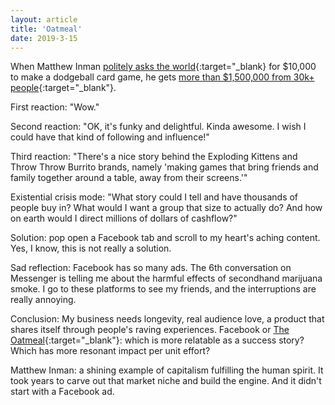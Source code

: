 ```yaml
---
layout: article
title: 'Oatmeal'
date: 2019-3-15
---
```


When Matthew Inman [politely asks the world](https://theoatmeal.com/comics/how_eat_burrito){:target="_blank} for $10,000 to make a dodgeball card game, he gets [more than $1,500,000 from 30k+ people](https://www.kickstarter.com/projects/elanlee/throw-throw-burrito){:target="_blank"}.

First reaction: "Wow."

Second reaction: "OK, it's funky and delightful. Kinda awesome. I wish I could have that kind of following and influence!"

Third reaction: "There's a nice story behind the Exploding Kittens and Throw Throw Burrito brands, namely 'making games that bring friends and family together around a table, away from their screens.'"

Existential crisis mode: "What story could I tell and have thousands of people buy in? What would I want a group that size to actually do? And how on earth would I direct millions of dollars of cashflow?"

Solution: pop open a Facebook tab and scroll to my heart's aching content. Yes, I know, this is not really a solution.

Sad reflection: Facebook has so many ads. The 6th conversation on Messenger is telling me about the harmful effects of secondhand marijuana smoke. I go to these platforms to see my friends, and the interruptions are really annoying.

Conclusion: My business needs longevity, real audience love, a product that shares itself through people's raving experiences. Facebook or [The Oatmeal](https://theoatmeal.com/){:target="_blank"}: which is more relatable as a success story? Which has more resonant impact per unit effort?

Matthew Inman: a shining example of capitalism fulfilling the human spirit. It took years to carve out that market niche and build the engine. And it didn't start with a Facebook ad.
